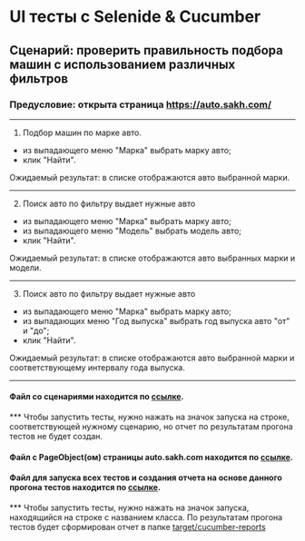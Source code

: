 # UI тесты с Selenide & Cucumber
## Сценарий: проверить правильность подбора машин с использованием различных фильтров
### Предусловие: открыта страница https://auto.sakh.com/
***
1. Подбор машин по марке авто.
- из выпадающего меню "Марка" выбрать марку авто;
- клик "Найти".

Ожидаемый результат: в списке отображаются авто выбранной марки.

***
2. Поиск авто по фильтру выдает нужные авто
- из выпадающего меню "Марка" выбрать марку авто;
- из выпадающего меню "Модель" выбрать модель авто;
- клик "Найти".

Ожидаемый результат: в списке отображаются авто выбранных марки и модели.

***
3. Поиск авто по фильтру выдает нужные авто
- из выпадающего меню "Марка" выбрать марку авто;
- из выпадающих меню "Год выпуска" выбрать год выпуска авто "от" и "до";
- клик "Найти".

Ожидаемый результат: в списке отображаются авто выбранной марки и соответствующему интервалу года выпуска.

***
#### Файл со сценариями находится по [ссылке](src/test/resources/FiltersAutoSakhCom.feature).
*** Чтобы запустить тесты, нужно нажать на значок запуска на строке, соответствующей нужному сценарию, но отчет по результатам прогона тестов не будет создан.

#### Файл с PageObject(ом) страницы auto.sakh.com находится по [ссылке](src/main/java/ru/kipolad/pages/SakhComAutoFilters.java).

#### Файл для запуска всех тестов и создания отчета на основе данного прогона тестов находится по [ссылке](src/test/java/UITests/CucumberTestsRunner.java).
*** Чтобы запустить тесты, нужно нажать на значок запуска, находящийся на строке с названием класса.
По результатам прогона тестов будет сформирован отчет в папке [target/cucumber-reports](target/cucumber-reports)
